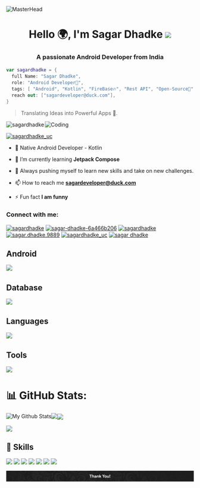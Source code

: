 ![MasterHead](https://1.bp.blogspot.com/-7A4WynwLsMw/XbBpCXG8fHI/AAAAAAAAMt4/uOa1bpLskYgrwGbllhSu2SDj_Mig8SXJQCLcBGAsYHQ/s1600/2000_600px.gif)
<h1 align="center">Hello 🌍, I'm Sagar Dhadke <img src="https://github.com/TheDudeThatCode/TheDudeThatCode/blob/master/Assets/Hi.gif" width="29px"></h1>
<h3 align="center">A passionate Android Developer from India</h3>

```Kotlin
var sagardhadke = {
  full Name: "Sagar Dhadke",
  role: "Android Developer📲",
  tags: [ "Android", "Kotlin", "FireBase🔥", "Rest API", "Open-Source🚀", "Room DB"],
  reach out: ["sagardeveloper@duck.com"],
}
```
> Translating Ideas into Powerful Apps 📲.
<img align="right" alt="Coding" width="400" src="https://media.tenor.com/rePDfDWO3XoAAAAd/hacking.gif">

<p align="left"> <img src="https://komarev.com/ghpvc/?username=sagardhadke&label=Profile%20views&color=0e75b6&style=flat" alt="sagardhadke" /> </p>


<p align="left"> <a href="https://twitter.com/sagardhadke_uc" target="blank"><img src="https://img.shields.io/twitter/follow/sagardhadke_uc?logo=twitter&style=for-the-badge" alt="sagardhadke_uc" /></a> </p>

- 📱 Native Android Developer - Kotlin
  
- 🌱 I’m currently learning **Jetpack Compose**

- 🚀 Always pushing myself to learn new skills and take on new challenges.

- 📫 How to reach me **sagardeveloper@duck.com**

- ⚡ Fun fact **I am funny**

<h3 align="left">Connect with me:</h3>
<p align="left">
<a href="https://twitter.com/sagardhadke_uc" target="blank"><img align="center" src="https://raw.githubusercontent.com/rahuldkjain/github-profile-readme-generator/master/src/images/icons/Social/twitter.svg" alt="sagardhadke" height="30" width="40" /></a>
<a href="https://linkedin.com/in/sagar-dhadke-6a466b206" target="blank"><img align="center" src="https://raw.githubusercontent.com/rahuldkjain/github-profile-readme-generator/master/src/images/icons/Social/linked-in-alt.svg" alt="sagar-dhadke-6a466b206" height="30" width="40" /></a>
<a href="https://stackoverflow.com/users/18133209/sagardhadke" target="blank"><img align="center" src="https://raw.githubusercontent.com/rahuldkjain/github-profile-readme-generator/master/src/images/icons/Social/stack-overflow.svg" alt="sagardhadke" height="30" width="40" /></a>
<a href="https://fb.com/sagar.dhadke.9889" target="blank"><img align="center" src="https://raw.githubusercontent.com/rahuldkjain/github-profile-readme-generator/master/src/images/icons/Social/facebook.svg" alt="sagar.dhadke.9889" height="30" width="40" /></a>
<a href="https://instagram.com/sagardhadke_uc" target="blank"><img align="center" src="https://raw.githubusercontent.com/rahuldkjain/github-profile-readme-generator/master/src/images/icons/Social/instagram.svg" alt="sagardhadke_uc" height="30" width="40" /></a>
<a href="https://www.youtube.com/channel/UCarobx8SpGOvAnkZjeSZ1CA" target="blank"><img align="center" src="https://raw.githubusercontent.com/rahuldkjain/github-profile-readme-generator/master/src/images/icons/Social/youtube.svg" alt="sagar dhadke" height="30" width="40" /></a>
</p>

## Android
<p align="left">
    <img src="https://skillicons.dev/icons?perline=6&i=androidstudio,kotlin,gradle,idea,vscode" />
  </a>
</p>

## Database
<p align="left">
    <img src="https://skillicons.dev/icons?perline=6&i=mysql,firebase,sqlite" />
  </a>
</p>

## Languages
<p align="left">
    <img src="https://skillicons.dev/icons?perline=6&i=kotlin,c,cpp,java,php,html,css,js,tailwind" />
  </a>
</p>

## Tools
<p align="left">
    <img src="https://skillicons.dev/icons?perline=6&i=github,gcp,git,figma,xd,powershell,azure,postman,wordpress" />
  </a>
</p>

# 📊 GitHub Stats:

<p><img align="left" src="https://github-profile-summary-cards.vercel.app/api/cards/profile-details?username=sagardhadke&theme=tokyonight" alt="My Github Stats"/></p>
<p><img align="left" src="https://github-readme-stats.vercel.app/api/top-langs/?username=SagarDhadke&theme=radical&hide_border=false&include_all_commits=false&count_private=false&layout=compact"/></p>

<p><img align="center" src="https://github-readme-streak-stats.herokuapp.com/?user=SagarDhadke&theme=radical&hide_border=false"/></p>

<p><img align="center" src="https://github-readme-stats.vercel.app/api?username=SagarDhadke&theme=radical&hide_border=false&include_all_commits=false&count_private=false" /></p>


## 💼 Skills

![](https://img.shields.io/badge/Tool-Android-informational?style=flat&logo=android&logoColor=white&color=4AB197)
![](https://img.shields.io/badge/Code-Kotlin-informational?style=flat&logo=kotlin&logoColor=white&color=4AB197)
![](https://img.shields.io/badge/Code-Java-informational?style=flat&logo=java&logoColor=white&color=4AB197)
![](https://img.shields.io/badge/Code-xml-informational?style=flat&logo=xml&logoColor=white&color=4AB197)
![](https://img.shields.io/badge/Code-MySQL-informational?style=flat&logo=MySQL&logoColor=white&color=4AB197)
![](https://img.shields.io/badge/Tools-Bitbucket-informational?style=flat&logo=Bitbucket&logoColor=white&color=4AB197)
![](https://img.shields.io/badge/Tools-Postman-informational?style=flat&logo=Postman&logoColor=white&color=4AB197)

<img src="https://github.com/SagarDhadke/SagarDhadke/blob/main/Footer.jpg">

